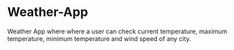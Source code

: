 # Weather-App
Weather App where where a user can check current temperature, maximum temperature, minimum temperature and wind speed of any city.

